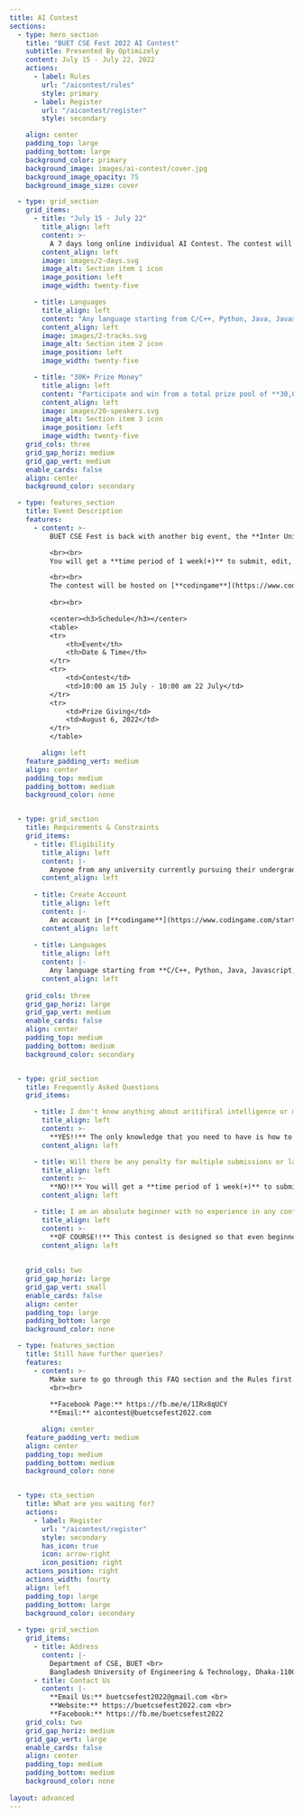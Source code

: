 ```yaml
---
title: AI Contest
sections:
  - type: hero_section
    title: "BUET CSE Fest 2022 AI Contest"
    subtitle: Presented By Optimizely
    content: July 15 - July 22, 2022
    actions:
      - label: Rules
        url: "/aicontest/rules"
        style: primary
      - label: Register
        url: "/aicontest/register"
        style: secondary

    align: center
    padding_top: large
    padding_bottom: large
    background_color: primary
    background_image: images/ai-contest/cover.jpg
    background_image_opacity: 75
    background_image_size: cover

  - type: grid_section
    grid_items:
      - title: "July 15 - July 22"
        title_align: left
        content: >-
          A 7 days long online individual AI Contest. The contest will be in multiplayer mode.
        content_align: left
        image: images/2-days.svg
        image_alt: Section item 1 icon
        image_position: left
        image_width: twenty-five

      - title: Languages
        title_align: left
        content: "Any language starting from C/C++, Python, Java, Javascript, Kotlin, Bash, PHP, Ruby C#"
        content_align: left
        image: images/2-tracks.svg
        image_alt: Section item 2 icon
        image_position: left
        image_width: twenty-five

      - title: "30K+ Prize Money"
        title_align: left
        content: "Participate and win from a total prize pool of **30,000+ BDT**"
        content_align: left
        image: images/20-speakers.svg
        image_alt: Section item 3 icon
        image_position: left
        image_width: twenty-five
    grid_cols: three
    grid_gap_horiz: medium
    grid_gap_vert: medium
    enable_cards: false
    align: center
    background_color: secondary

  - type: features_section
    title: Event Description
    features:
      - content: >-
          BUET CSE Fest is back with another big event, the **Inter University AI CONTEST**. This will be an online and individual event. The contest will be based off a **multiplayer game**. You will be given the game for which you have to **implement some logic for your players**. Your players will play the game against other players, implemented by other contestants. The matches will be displayed live!!

          <br><br>
          You will get a **time period of 1 week(+)** to submit, edit, re-submit your code, fighting against all the contestants to rise above the leaderboard. Experience the thrill of witnessing your code fight against other contestant's code live!!

          <br><br>
          The contest will be hosted on [**codingame**](https://www.codingame.com/start). So participants are required to have an account in codingame. If you don't have an account, please open one as it takes only 1 minute and its completely free.
          
          <br><br>

          <center><h3>Schedule</h3></center>
          <table>
          <tr>
              <th>Event</th>
              <th>Date & Time</th>
          </tr>
          <tr>
              <td>Contest</td>
              <td>10:00 am 15 July - 10:00 am 22 July</td>
          </tr>
          <tr>
              <td>Prize Giving</td>
              <td>August 6, 2022</td>
          </tr>
          </table>

        align: left
    feature_padding_vert: medium
    align: center
    padding_top: medium
    padding_bottom: medium
    background_color: none


  - type: grid_section
    title: Requirements & Constraints
    grid_items:
      - title: Eligibility
        title_align: left
        content: |-
          Anyone from any university currently pursuing their undergrad are eligible to participate!
        content_align: left
      
      - title: Create Account
        title_align: left
        content: |-
          An account in [**codingame**](https://www.codingame.com/start)
        content_align: left
      
      - title: Languages
        title_align: left
        content: |-
          Any language starting from **C/C++, Python, Java, Javascript, Kotlin, Bash, PHP, Ruby, C#**
        content_align: left
    
    grid_cols: three
    grid_gap_horiz: large
    grid_gap_vert: medium
    enable_cards: false
    align: center
    padding_top: medium
    padding_bottom: medium
    background_color: secondary


  - type: grid_section
    title: Frequently Asked Questions
    grid_items:

      - title: I don't know anything about aritifical intelligence or machine learning. Can I participate?
        title_align: left
        content: >-
          **YES!!** The only knowledge that you need to have is how to write conditionals (*if-else*) and loops (*for, while*) in any language and you're good to go!
        content_align: left

      - title: Will there be any penalty for multiple submissions or late submissions?
        title_align: left
        content: >-
          **NO!!** You will get a **time period of 1 week(+)** to submit, edit, re-submit your code as much as you want. The scoring will be done based on codingame's automated system, which accounts for submission time only for contestants tied to the same score. You can read about [**codingame rules**](https://www.codingame.com/rules)
        content_align: left

      - title: I am an absolute beginner with no experience in any contests whatsoever. Can I do any good   participating here?
        title_align: left
        content: >-
          **OF COURSE!!** This contest is designed so that even beginners can have fun participating. And we will be providing a skeleton sample code from where you can start.
        content_align: left    
    
    
    grid_cols: two
    grid_gap_horiz: large
    grid_gap_vert: small
    enable_cards: false
    align: center
    padding_top: large
    padding_bottom: large
    background_color: none

  - type: features_section
    title: Still have further queries?
    features:
      - content: >-
          Make sure to go through this FAQ section and the Rules first. But if you still have unresolved queries you can contact us -
          <br><br>
          
          **Facebook Page:** https://fb.me/e/1IRx8qUCY
          **Email:** aicontest@buetcsefest2022.com

        align: center
    feature_padding_vert: medium
    align: center
    padding_top: medium
    padding_bottom: medium
    background_color: none


  - type: cta_section
    title: What are you waiting for?
    actions:
      - label: Register
        url: "/aicontest/register"
        style: secondary
        has_icon: true
        icon: arrow-right
        icon_position: right
    actions_position: right
    actions_width: fourty
    align: left
    padding_top: large
    padding_bottom: large
    background_color: secondary
  
  - type: grid_section
    grid_items:
      - title: Address
        content: |-
          Department of CSE, BUET <br>
          Bangladesh University of Engineering & Technology, Dhaka-1100 <br>
      - title: Contact Us
        content: |-
          **Email Us:** buetcsefest2022@gmail.com <br>
          **Website:** https://buetcsefest2022.com <br>
          **Facebook:** https://fb.me/buetcsefest2022
    grid_cols: two
    grid_gap_horiz: medium
    grid_gap_vert: large
    enable_cards: false
    align: center
    padding_top: medium
    padding_bottom: medium
    background_color: none
    
layout: advanced
---
```

